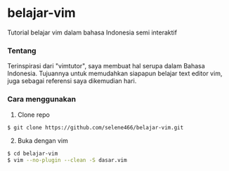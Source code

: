 belajar-vim
===========
Tutorial belajar vim dalam bahasa Indonesia semi interaktif

### Tentang
Terinspirasi dari "vimtutor", saya membuat hal serupa dalam Bahasa Indonesia.
Tujuannya untuk memudahkan siapapun belajar text editor vim, juga sebagai referensi saya dikemudian hari.

### Cara menggunakan
1. Clone repo
```sh
$ git clone https://github.com/selene466/belajar-vim.git

```
2. Buka dengan vim
```sh
$ cd belajar-vim
$ vim --no-plugin --clean -S dasar.vim
```
